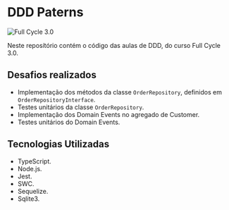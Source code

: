 # DDD Paterns
![Full Cycle 3.0](https://plataforma.fullcycle.com.br/static/media/logo.6d87ce09.svg) 

Neste reposítório contém o código das aulas de DDD, do curso Full Cycle 3.0.

## Desafios realizados
- Implementação dos métodos da classe `OrderRepository`, definidos em `OrderRepositoryInterface`.
- Testes unitários da classe `OrderRepository`.
- Implementação dos Domain Events no agregado de Customer.
- Testes unitários do Domain Events.

## Tecnologias Utilizadas
- TypeScript.
- Node.js.
- Jest.
- SWC.
- Sequelize.
- Sqlite3.

